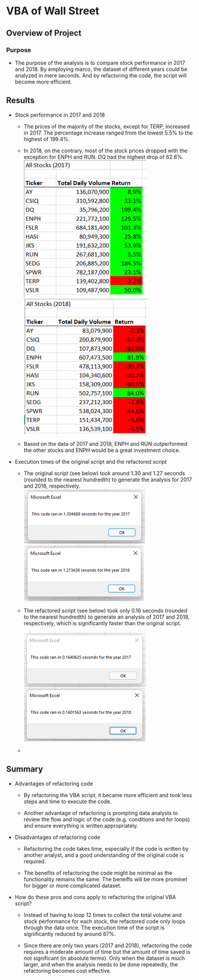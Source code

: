 # VBA of Wall Street

## Overview of Project
### Purpose
-   The purpose of the analysis is to compare stock performance in 2017 and 2018. By employing marco, the dataset of different years could be analyzed in mere seconds.  And by refactoring the code, the script will become more efficient.

## Results
-   Stock performance in 2017 and 2018
    -   The prices of the majority of the stocks, except for TERP, increased in 2017.  The percentage increase ranged from the lowest 5.5% to the highest of 199.4%.

    -   In 2018, on the contrary, most of the stock prices dropped with the exception for ENPH and RUN.  DQ had the highest drop of 62.6%.
        ![Stock_Performance_2017](https://github.com/SzeWingChan/stocks-analysis/blob/main/Resources/Stock_Performance_2017.png)
        ![Stock_Performance_2018](https://github.com/SzeWingChan/stocks-analysis/blob/main/Resources/Stock_Performance_2018.png)


    - 	Based on the data of 2017 and 2018, ENPH and RUN outperformed the other stocks and ENPH would be a great investment choice.

-   Execution times of the original script and the refactored script
    -   The original script (see below) took around 1.30 and 1.27 seconds (rounded to the nearest hundredth) to generate the analysis for 2017 and 2018, respectively.  
        ![VBA_Challenge_2017_Original](https://github.com/SzeWingChan/stocks-analysis/blob/main/Resources/VBA_Challenge_2017_Original.png)
        ![VBA_Challenge_2018_Original](https://github.com/SzeWingChan/stocks-analysis/blob/main/Resources/VBA_Challenge_2018_Original.png)
    -   The refactored script (see below) took only 0.16 seconds (rounded to the nearest hundredth) to generate an analysis of 2017 and 2018, respectively, which is significantly  faster than the original script.

        ![VBA_Challenge_2017](https://github.com/SzeWingChan/stocks-analysis/blob/main/Resources/VBA_Challenge_2017.png)
        ![VBA_Challenge_2018](https://github.com/SzeWingChan/stocks-analysis/blob/main/Resources/VBA_Challenge_2018.png)
    
    -       
## Summary

-   Advantages of refactoring code
    -   By refactoring the VBA script, it became more efficient and took less steps and time to execute the code.

    -   Another advantage of refactoring is prompting data analysts to review the flow and logic of the code (e.g. conditions and for loops) and ensure everything is written appropriately.

-   Disadvantages of refactoring code
    -   Refactoring the code takes time, especially if the code is written by another analyst, and a good understanding of the original code is required.

    -	The benefits of refactoring the code might be minimal as the functionality remains the same.  The beneifts will be more prominet for bigger or more complicated dataset.

- How do these pros and cons apply to refactoring the original VBA script?
    -   Instead of having to loop 12 times to collect the total volume and stock performance for each stock, the refactored code only loops through the data once.  The execution time of the script is significantly reduced by around 87%.

    -   Since there are only two years (2017 and 2018), refactoring the code requires a moderate amount of time but the amount of time saved is not significant (in absolute terms).  Only when the dataset is much larger, and when the analysis needs to be done repeatedly, the refactoring becomes cost effective.
